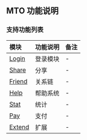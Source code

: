 ## MTO 功能说明

### 支持功能列表

| 模块 | 功能说明 | 备注 |
| :-- | :------- | :--- |
| [Login](login.md) | 登录模块 | - |
| [Share](share.md) | 分享 | - |
| [Friend](friend.md) | 关系链 | - |    
| [Help](help.md) | 帮助系统 | - |
| [Stat](stat.md) | 统计 | - |
| [Pay](pay.md) | 支付 | - |
| [Extend](extend.md) | 扩展 | - |

